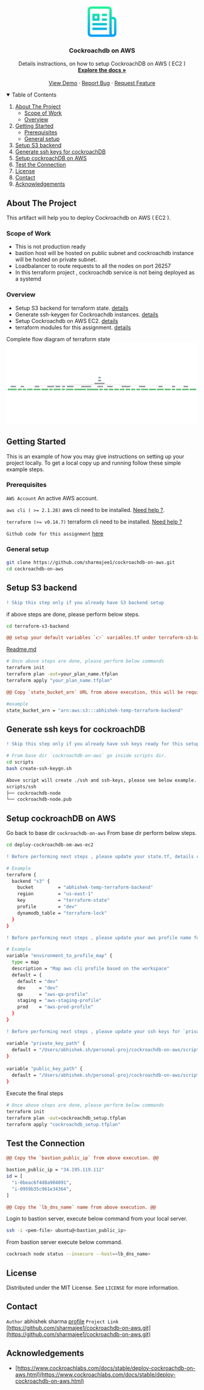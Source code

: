 <!--
*** Thanks for checking out the Best-README-Template. If you have a suggestion
*** that would make this better, please fork the repo and create a pull request
*** or simply open an issue with the tag "enhancement".
*** Thanks again! Now go create something AMAZING! :D
-->



<!-- PROJECT SHIELDS -->
<!--
*** I'm using markdown "reference style" links for readability.
*** Reference links are enclosed in brackets [ ] instead of parentheses ( ).
*** See the bottom of this document for the declaration of the reference variables
*** for contributors-url, forks-url, etc. This is an optional, concise syntax you may use.
*** https://www.markdownguide.org/basic-syntax/#reference-style-links
-->

<!-- PROJECT LOGO -->
<br />
<p align="center">
  <a href="https://github.com/sharmajee1/cockroachdb-on-aws.git">
    <img src="images/logo.png" alt="Logo" width="80" height="80">
  </a>

  <h3 align="center">Cockroachdb on AWS</h3>

  <p align="center">
    Details instractions, on how to setup CockroachDB on AWS ( EC2 )
    <br />
    <a href="https://github.com/sharmajee1/cockroachdb-on-aws.git"><strong>Explore the docs »</strong></a>
    <br />
    <br />
    <a href="https://github.com/sharmajee1/cockroachdb-on-aws.git">View Demo</a>
    ·
    <a href="https://github.com/sharmajee1/cockroachdb-on-aws.git/issues">Report Bug</a>
    ·
    <a href="https://github.com/sharmajee1/cockroachdb-on-aws.git/issues">Request Feature</a>
  </p>
</p>



<!-- TABLE OF CONTENTS -->
<details open="open">
  <summary>Table of Contents</summary>
  <ol>
    <li>
      <a href="#about-the-project">About The Project</a>
      <ul>
        <li><a href="#scope-of-work">Scope of Work</a></li>
        <li><a href="#overview">Overview</a></li>
      </ul>
    </li>
    <li>
      <a href="#getting-started">Getting Started</a>
      <ul>
        <li><a href="#prerequisites">Prerequisites</a></li>
        <li><a href="#general-setup">General setup</a></li>
      </ul>
    </li>
    <li><a href="#setup-s3-backend">Setup S3 backend</a></li>
    <li><a href="#generate-ssh-keys-for-cockroachdb">Generate ssh keys for cockroachDB</a></li>
    <li><a href="#setup-cockroachdb-on-aws">Setup cockroachDB on AWS</a></li>
    <li><a href="#test-the-connection">Test the Connection</a></li>
    <li><a href="#license">License</a></li>
    <li><a href="#contact">Contact</a></li>
    <li><a href="#acknowledgements">Acknowledgements</a></li>
  </ol>
</details>



<!-- ABOUT THE PROJECT -->
## About The Project

This artifact will help you to deploy Cockroachdb on AWS ( EC2 ).

### Scope of Work
* This is not production ready
* bastion host will be hosted on public subnet and cockroachdb instance will be hosted on private subnet.
* Loadbalancer to route requests to all the nodes on port 26257
* In this terraform project , cockroachdb service is not being deployed as a systemd


### Overview
* Setup S3 backend for terraform state. [details](https://github.com/sharmajee1/cockroachdb-on-aws/tree/main/terraform-s3-backend)
* Generate ssh-keygen for Cockroachdb instances. [details](https://github.com/sharmajee1/cockroachdb-on-aws/blob/main/scripts/create-ssh-keygn.sh)
* Setup Cockroachdb on AWS EC2. [details](https://github.com/sharmajee1/cockroachdb-on-aws/tree/main/deploy-cockroachdb-om-aws-ec2)
* terraform modules for this assignment. [details](https://github.com/sharmajee1/cockroachdb-on-aws/tree/main/terraform-modules)

Complete flow diagram of terraform state
![Alt text](deploy-cockroachdb-om-aws-ec2/plan.png?raw=true "Graph")

<!-- GETTING STARTED -->
## Getting Started

This is an example of how you may give instructions on setting up your project locally.
To get a local copy up and running follow these simple example steps.

### Prerequisites
`AWS Account` An active AWS account.

`aws cli ( >= 2.1.28)` aws cli need to be installed. [Need help ?](https://aws.amazon.com/cli/).

`terraform (>= v0.14.7)`  terraform cli need to be installed. [Need help ?](https://www.terraform.io/downloads.html)

`Github code for this assignment` [here](https://github.com/sharmajee1/cockroachdb-on-aws.git)

### General setup
```sh
git clone https://github.com/sharmajee1/cockroachdb-on-aws.git
cd cockroachdb-on-aws
```


## Setup S3 backend
```diff
! Skip this step only if you already have S3 backend setup
```

if above steps are done, please perform below steps.
```sh
cd terraform-s3-backend
```

```diff
@@ setup your default variables `👉` variables.tf under terraform-s3-backend @@
```
[Readme.md](https://github.com/sharmajee1/cockroachdb-on-aws/tree/main/terraform-s3-backend) 

```sh
# Once above steps are done, please perform below commands
terraform init
terraform plan -out=your_plan_name.tfplan
terraform apply "your_plan_name.tfplan"
```
```diff
@@ Copy `state_bucket_arn` URL from above execution, this will be required for `Setup cockroachDB on AWS` step. @@
```

```sh
#example
state_bucket_arn = "arn:aws:s3:::abhishek-temp-terraform-backend"
```

## Generate ssh keys for cockroachDB
```diff
! Skip this step only if you already have ssh keys ready for this setup.
```

```sh
# From base dir `cockroachdb-on-aws` go inside scripts dir.
cd scripts
bash create-ssh-keygn.sh
```

```sh
Above script will create ./ssh and ssh-keys, please see below example.
scripts/ssh
├── cockroachdb-node
└── cockroachdb-node.pub
```

## Setup cockroachDB on AWS
Go back to base dir `cockroachdb-on-aws`
From base dir perform below steps.

```sh
cd deploy-cockroachdb-om-aws-ec2
```

```diff
! Before performing next steps , please update your state.tf, details can be found from step `Setup S3 backend`
```

```sh
# Example
terraform {
  backend "s3" {
    bucket         = "abhishek-temp-terraform-backend"
    region         = "us-east-1"
    key            = "terraform-state"
    profile        = "dev"
    dynamodb_table = "terraform-lock"
  }
}
```

```diff
! Before performing next steps , please update your aws profile name for `environment_to_profile_map` variable in variables.tf
```
```sh
# Example
variable "environment_to_profile_map" {
  type = map
  description = "Map aws cli profile based on the workspace"
  default = {
    default = "dev"
    dev     = "dev"
    qa      = "aws-qa-profile"
    staging = "aws-staging-profile"
    prod    = "aws-prod-profile"
  }
}
```

```diff
! Before performing next steps , please update your ssh keys for `private_key_path` and `public_key_path` variable in variables.tf
```
```sh
variable "private_key_path" {
  default = "/Users/abhishek.sh/personal-proj/cockroachdb-on-aws/scripts/ssh/cockroachdb-node"
}

variable "public_key_path" {
  default = "/Users/abhishek.sh/personal-proj/cockroachdb-on-aws/scripts/ssh/cockroachdb-node.pub"
}
```
Execute the final steps
```sh
# Once above steps are done, please perform below commands
terraform init
terraform plan -out=cockroachdb_setup.tfplan
terraform apply "cockroachdb_setup.tfplan"
```

## Test the Connection
```diff
@@ Copy the `bastion_public_ip` from above execution. @@
```

```sh
bastion_public_ip = "34.195.119.112"
id = [
  "i-0beac6f4d8a904091",
  "i-0959b35c961e34364",
]
```

```diff
@@ Copy the `lb_dns_name` name from above execution. @@
```

Login to bastion server, execute below command from your local server.

```sh
ssh -i <pem-file> ubuntu@<bastion_public_ip>
```

From bastion server execute below command.
```sh
cockroach node status --insecure --host=<lb_dns_name>
```

<!-- LICENSE -->
## License

Distributed under the MIT License. See `LICENSE` for more information.



<!-- CONTACT -->
## Contact
`Author` abhishek sharma [profile](https://github.com/sharmajee1)
`Project Link` [https://github.com/sharmajee1/cockroachdb-on-aws.git](https://github.com/sharmajee1/cockroachdb-on-aws.git)


<!-- ACKNOWLEDGEMENTS -->
## Acknowledgements
* [https://www.cockroachlabs.com/docs/stable/deploy-cockroachdb-on-aws.html](https://www.cockroachlabs.com/docs/stable/deploy-cockroachdb-on-aws.html)

<!-- MARKDOWN LINKS & IMAGES -->
<!-- https://www.markdownguide.org/basic-syntax/#reference-style-links -->
[contributors-shield]: https://img.shields.io/github/contributors/othneildrew/Best-README-Template.svg?style=for-the-badge
[contributors-url]: https://github.com/sharmajee1/cockroachdb-on-aws/graphs/contributors
[forks-shield]: https://img.shields.io/github/forks/othneildrew/Best-README-Template.svg?style=for-the-badge
[forks-url]: https://github.com/sharmajee1/cockroachdb-on-aws/network/members
[product-screenshot]: images/screenshot.png

